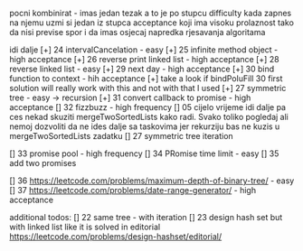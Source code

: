 pocni kombinirat - imas jedan tezak a to je po stupcu difficulty
kada zapnes na njemu uzmi si jedan iz stupca acceptance koji ima
visoku prolaznost tako da nisi previse spor i da imas osjecaj napredka
rjesavanja algoritama

idi dalje
[+] 24 intervalCancelation - easy
[+] 25 infinite method object - high acceptance
[+] 26 reverse print linked list - high acceptance
[+] 28 reverse linked list - easy
[+] 29 next day - high acceptance
[+] 30 bind function to context - hih acceptance
[+] take a look if bindPoluFill 30 first solution will really work with this and not with that I used
[+] 27 symmetric tree - easy -> recursion
[+] 31 convert callback to promise - high acceptance
[] 32 fizzbuzz - high frequency
[] 05 cijelo vrijeme idi dalje pa ces nekad skuziti mergeTwoSortedLists kako radi. Svako toliko pogledaj ali nemoj
dozvoliti da ne ides dalje sa taskovima jer rekurziju bas ne kuzis u mergeTwoSortedLists zadatku
[] 27 symmetric tree iteration


[] 33 promise pool - high frequency
[] 34 PRomise time limit - easy
[] 35 add two promises

[] 36 https://leetcode.com/problems/maximum-depth-of-binary-tree/ - easy
[] 37 https://leetcode.com/problems/date-range-generator/ - high acceptance

additional todos:
[] 22 same tree - with iteration
[] 23 design hash set but with linked list like it is solved in editorial https://leetcode.com/problems/design-hashset/editorial/
